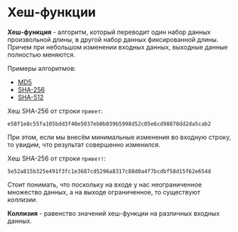 # Хеш-функции

**Хеш-функция** - алгоритм, который переводит один набор данных произвольной длины,
в другой набор данных фиксированной длины. Причем при небольшом изменении входных
данных, выходные данные полностью меняются.

Примеры алгоритмов:
- [MD5](https://crypt-online.ru/crypts/md5/)
- [SHA-256](https://crypt-online.ru/crypts/sha256/)
- [SHA-512](https://crypt-online.ru/crypts/sha512/)

Хеш SHA-256 от строки `привет`:

```
e58f1e8c55fa105bdd3f40e5037eb0b039b5998d52c05e6cd98878dd2da5cab2
```

При этом, если мы внесём минимальные изменения во входную строку, то увидим, что результат
совершенно изменился.

Хеш SHA-256 от строки `привет!`:

```
5e52a815b325e491f3fc1e3687cd5296a8317c88d0a4f7bcdbf58d15f62e654d
```


Стоит понимать, что поскольку на входе у нас неограниченное множество данных, а на выходе
ограниченное, то существуют *коллизии*.

**Коллизия** - равенство значений хеш-функции на различных входных данных.
